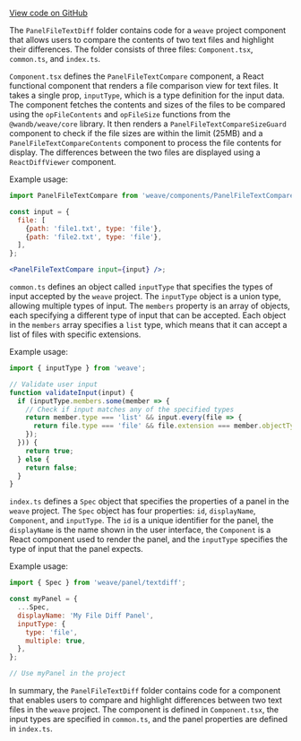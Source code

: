 [View code on GitHub](https://github.com/wandb/weave/.autodoc/docs/json/weave-js/src/components/Panel2/PanelFileTextDiff)

The `PanelFileTextDiff` folder contains code for a `weave` project component that allows users to compare the contents of two text files and highlight their differences. The folder consists of three files: `Component.tsx`, `common.ts`, and `index.ts`.

`Component.tsx` defines the `PanelFileTextCompare` component, a React functional component that renders a file comparison view for text files. It takes a single prop, `inputType`, which is a type definition for the input data. The component fetches the contents and sizes of the files to be compared using the `opFileContents` and `opFileSize` functions from the `@wandb/weave/core` library. It then renders a `PanelFileTextCompareSizeGuard` component to check if the file sizes are within the limit (25MB) and a `PanelFileTextCompareContents` component to process the file contents for display. The differences between the two files are displayed using a `ReactDiffViewer` component.

Example usage:

```jsx
import PanelFileTextCompare from 'weave/components/PanelFileTextCompare';

const input = {
  file: [
    {path: 'file1.txt', type: 'file'},
    {path: 'file2.txt', type: 'file'},
  ],
};

<PanelFileTextCompare input={input} />;
```

`common.ts` defines an object called `inputType` that specifies the types of input accepted by the `weave` project. The `inputType` object is a union type, allowing multiple types of input. The `members` property is an array of objects, each specifying a different type of input that can be accepted. Each object in the `members` array specifies a `list` type, which means that it can accept a list of files with specific extensions.

Example usage:

```javascript
import { inputType } from 'weave';

// Validate user input
function validateInput(input) {
  if (inputType.members.some(member => {
    // Check if input matches any of the specified types
    return member.type === 'list' && input.every(file => {
      return file.type === 'file' && file.extension === member.objectType.extension;
    });
  })) {
    return true;
  } else {
    return false;
  }
}
```

`index.ts` defines a `Spec` object that specifies the properties of a panel in the `weave` project. The `Spec` object has four properties: `id`, `displayName`, `Component`, and `inputType`. The `id` is a unique identifier for the panel, the `displayName` is the name shown in the user interface, the `Component` is a React component used to render the panel, and the `inputType` specifies the type of input that the panel expects.

Example usage:

```javascript
import { Spec } from 'weave/panel/textdiff';

const myPanel = {
  ...Spec,
  displayName: 'My File Diff Panel',
  inputType: {
    type: 'file',
    multiple: true,
  },
};

// Use myPanel in the project
```

In summary, the `PanelFileTextDiff` folder contains code for a component that enables users to compare and highlight differences between two text files in the `weave` project. The component is defined in `Component.tsx`, the input types are specified in `common.ts`, and the panel properties are defined in `index.ts`.

